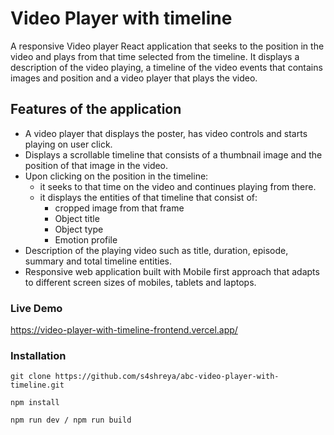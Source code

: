 # Video Player with timeline
A responsive Video player React application that seeks to the position in the video and plays from that time selected from the timeline. It displays a description of the video playing, a timeline of the video events that contains images and position and a video player that plays the video.

## Features of the application
* A video player that displays the poster, has video controls and starts playing on user click.
* Displays a scrollable timeline that consists of a thumbnail image and the position of that image in the video.
* Upon clicking on the position in the timeline:
  * it seeks to that time on the video and continues playing from there.
  * it displays the entities of that timeline that consist of:
    * cropped image from that frame
    * Object title
    * Object type
    * Emotion profile
* Description of the playing video such as title, duration, episode, summary and total timeline entities.
* Responsive web application built with Mobile first approach that adapts to different screen sizes of mobiles, tablets and laptops.

### Live Demo
https://video-player-with-timeline-frontend.vercel.app/

### Installation

```
git clone https://github.com/s4shreya/abc-video-player-with-timeline.git

npm install

npm run dev / npm run build
```

